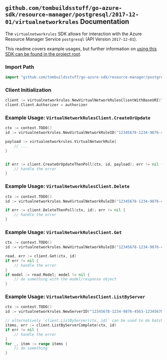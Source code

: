 
## `github.com/tombuildsstuff/go-azure-sdk/resource-manager/postgresql/2017-12-01/virtualnetworkrules` Documentation

The `virtualnetworkrules` SDK allows for interaction with the Azure Resource Manager Service `postgresql` (API Version `2017-12-01`).

This readme covers example usages, but further information on [using this SDK can be found in the project root](https://github.com/tombuildsstuff/go-azure-sdk/tree/main/docs).

### Import Path

```go
import "github.com/tombuildsstuff/go-azure-sdk/resource-manager/postgresql/2017-12-01/virtualnetworkrules"
```


### Client Initialization

```go
client := virtualnetworkrules.NewVirtualNetworkRulesClientWithBaseURI("https://management.azure.com")
client.Client.Authorizer = authorizer
```


### Example Usage: `VirtualNetworkRulesClient.CreateOrUpdate`

```go
ctx := context.TODO()
id := virtualnetworkrules.NewVirtualNetworkRuleID("12345678-1234-9876-4563-123456789012", "example-resource-group", "serverValue", "virtualNetworkRuleValue")

payload := virtualnetworkrules.VirtualNetworkRule{
	// ...
}


if err := client.CreateOrUpdateThenPoll(ctx, id, payload); err != nil {
	// handle the error
}
```


### Example Usage: `VirtualNetworkRulesClient.Delete`

```go
ctx := context.TODO()
id := virtualnetworkrules.NewVirtualNetworkRuleID("12345678-1234-9876-4563-123456789012", "example-resource-group", "serverValue", "virtualNetworkRuleValue")

if err := client.DeleteThenPoll(ctx, id); err != nil {
	// handle the error
}
```


### Example Usage: `VirtualNetworkRulesClient.Get`

```go
ctx := context.TODO()
id := virtualnetworkrules.NewVirtualNetworkRuleID("12345678-1234-9876-4563-123456789012", "example-resource-group", "serverValue", "virtualNetworkRuleValue")

read, err := client.Get(ctx, id)
if err != nil {
	// handle the error
}
if model := read.Model; model != nil {
	// do something with the model/response object
}
```


### Example Usage: `VirtualNetworkRulesClient.ListByServer`

```go
ctx := context.TODO()
id := virtualnetworkrules.NewServerID("12345678-1234-9876-4563-123456789012", "example-resource-group", "serverValue")

// alternatively `client.ListByServer(ctx, id)` can be used to do batched pagination
items, err := client.ListByServerComplete(ctx, id)
if err != nil {
	// handle the error
}
for _, item := range items {
	// do something
}
```
